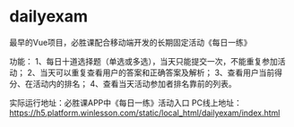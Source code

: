 # dailyexam
最早的Vue项目，必胜课配合移动端开发的长期固定活动《每日一练》

功能：
1、每日十道选择题（单选或多选），当天只能提交一次，不能重复参加活动；
2、当天可以重复查看用户的答案和正确答案及解析；
3、查看用户当前得分、在活动内的排名；
4、查看当天活动参加者排名靠前的列表。

实际运行地址：必胜课APP中《每日一练》活动入口
PC线上地址：https://h5.platform.winlesson.com/static/local_html/dailyexam/index.html
